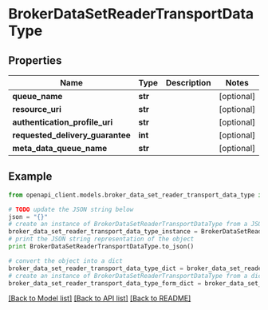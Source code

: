 # BrokerDataSetReaderTransportDataType


## Properties
Name | Type | Description | Notes
------------ | ------------- | ------------- | -------------
**queue_name** | **str** |  | [optional] 
**resource_uri** | **str** |  | [optional] 
**authentication_profile_uri** | **str** |  | [optional] 
**requested_delivery_guarantee** | **int** |  | [optional] 
**meta_data_queue_name** | **str** |  | [optional] 

## Example

```python
from openapi_client.models.broker_data_set_reader_transport_data_type import BrokerDataSetReaderTransportDataType

# TODO update the JSON string below
json = "{}"
# create an instance of BrokerDataSetReaderTransportDataType from a JSON string
broker_data_set_reader_transport_data_type_instance = BrokerDataSetReaderTransportDataType.from_json(json)
# print the JSON string representation of the object
print BrokerDataSetReaderTransportDataType.to_json()

# convert the object into a dict
broker_data_set_reader_transport_data_type_dict = broker_data_set_reader_transport_data_type_instance.to_dict()
# create an instance of BrokerDataSetReaderTransportDataType from a dict
broker_data_set_reader_transport_data_type_form_dict = broker_data_set_reader_transport_data_type.from_dict(broker_data_set_reader_transport_data_type_dict)
```
[[Back to Model list]](../README.md#documentation-for-models) [[Back to API list]](../README.md#documentation-for-api-endpoints) [[Back to README]](../README.md)


